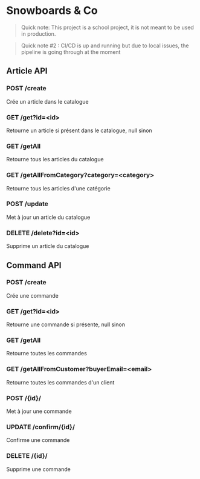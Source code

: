 # Snowboards & Co 
> Quick note: This project is a school project, it is not meant to be used in production.

> Quick note #2 : CI/CD is up and running but due to local issues, the pipeline is going through at the moment
## Article API
### POST /create
Crée un article dans le catalogue

### GET /get?id=\<id\>
Retourne un article si présent dans le catalogue, null sinon

### GET /getAll
Retourne tous les articles du catalogue

### GET /getAllFromCategory?category=\<category\>
Retourne tous les articles d'une catégorie

### POST /update
Met à jour un article du catalogue

### DELETE /delete?id=\<id\>
Supprime un article du catalogue

## Command API
### POST /create
Crée une commande

### GET /get?id=\<id\>
Retourne une commande si présente, null sinon

### GET /getAll
Retourne toutes les commandes

### GET /getAllFromCustomer?buyerEmail=\<email\>
Retourne toutes les commandes d'un client

### POST /{id}/
Met à jour une commande

### UPDATE /confirm/{id}/
Confirme une commande

### DELETE /{id}/
Supprime une commande